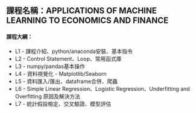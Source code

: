 ## 課程名稱：APPLICATIONS OF MACHINE LEARNING TO ECONOMICS AND FINANCE
#### 課程大綱：
- L1 - 課程介紹、python/anaconda安裝、基本指令
- L2 - Control Statement、Loop、常用函式庫
- L3 - numpy/pandas基本操作
- L4 - 資料視覺化 - Matplotlib/Seaborn
- L5 - 資料匯入/匯出、dataframe合併、爬蟲
- L6 - Simple Linear Regression、Logistic Regression、Underfitting and Overfitting 原因及解決方法
- L7 - 統計假設檢定、交叉驗證、模型評估